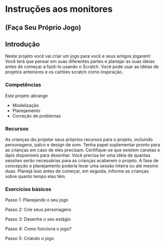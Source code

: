 # Instruções aos monitores
## (Faça Seu Próprio Jogo)

## Introdução

Neste projeto você vai criar um jogo para você e seus amigos
jogarem! Você terá que pensar em suas diferentes partes e planejar as suas ideias antes de começar a fazê-lo usando o Scratch. Você pode usar as idéias de projetos anteriores e os cartões scratch como inspiração.

### Competências
Este projeto abrange

* Modelização
* Planejamento
* Correção de problemas

### Recursos

As crianças ião projetar seus próprios recursos para o projeto, incluindo personagens, palco e design de som. Tenha papel suplementar pronto para as crianças em caso de eles precisam. Certifique-se que existem canetas e lápis disponíveis para desenhar. Você precisa ter uma idéia de quantas sessões serão necessárias para as crianças acaberem o projeto. A fase de concepção e planejamento poderia levár uma sessão inteira ou até mesmo duas. Planejá isso antes de começar, em seguida, informe as crianças sobre quanto tempo elas têm.

### Exercícios básicos
Passo 1: Planejando o seu jogo

Passo 2: Crie seus personagens

Passo 3: Desenhe o seu estágio

Passo 4: Como funciona o jogo?

Passo 5: Criando o jogo
